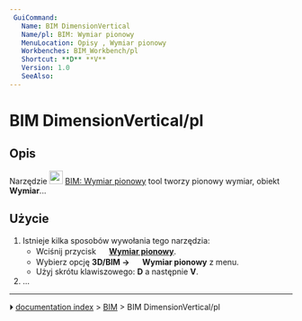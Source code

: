 ```yaml
---
 GuiCommand:
   Name: BIM DimensionVertical
   Name/pl: BIM: Wymiar pionowy
   MenuLocation: Opisy , Wymiar pionowy
   Workbenches: BIM_Workbench/pl
   Shortcut: **D** **V**
   Version: 1.0
   SeeAlso: 
---
```


# BIM DimensionVertical/pl



## Opis

Narzędzie <img alt="" src=images/BIM_DimensionVertical.svg  style="width:24px;"> [BIM: Wymiar pionowy](BIM_DimensionVertical/pl.md) tool tworzy pionowy wymiar, obiekt **Wymiar**\...



## Użycie

1.  Istnieje kilka sposobów wywołania tego narzędzia:
    -   Wciśnij przycisk **<img src="images/BIM_DimensionVertical.svg" width=16px> [Wymiar pionowy](BIM_DimensionVertical/pl.md)**.
    -   Wybierz opcję **3D/BIM → <img src="images/BIM_DimensionVertical.svg" width=16px> Wymiar pionowy** z menu.
    -   Użyj skrótu klawiszowego: **D** a następnie **V**.
2.  \...



---
⏵ [documentation index](../README.md) > [BIM](BIM_Workbench.md) > BIM DimensionVertical/pl
